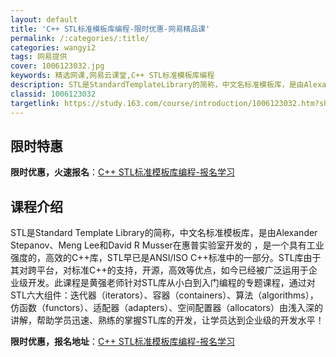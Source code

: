 ```yaml
---
layout: default
title: 'C++ STL标准模板库编程-限时优惠-网易精品课'
permalink: /:categories/:title/
categories: wangyi2
tags: 网易提供
cover: 1006123032.jpg
keywords: 精选网课,网易云课堂,C++ STL标准模板库编程
description: STL是StandardTemplateLibrary的简称，中文名标准模板库，是由AlexanderStepanov、
classid: 1006123032
targetlink: https://study.163.com/course/introduction/1006123032.htm?share=1&shareId=1025206652&utm_campaign=share&utm_medium=iphoneShare&utm_source=&utm_u=1025206652
---
```


## 限时特惠

**限时优惠，火速报名**：[C++ STL标准模板库编程-报名学习](https://study.163.com/course/introduction/1006123032.htm?share=1&shareId=1025206652&utm_campaign=share&utm_medium=iphoneShare&utm_source=&utm_u=1025206652)

## 课程介绍

STL是Standard Template Library的简称，中文名标准模板库，是由Alexander Stepanov、Meng Lee和David R Musser在惠普实验室开发的 ，是一个具有工业强度的，高效的C++库，STL早已是ANSI/ISO  C++标准中的一部分。STL库由于其对跨平台，对标准C++的支持，开源，高效等优点，如今已经被广泛运用于企业级开发。此课程是黄强老师针对STL库从小白到入门编程的专题课程，通过对STL六大组件：迭代器（iterators）、容器（containers）、算法（algorithms），仿函数（functors）、适配器（adapters）、空间配置器（allocators）由浅入深的讲解，帮助学员迅速、熟练的掌握STL库的开发，让学员达到企业级的开发水平！

**限时优惠，报名地址**：[C++ STL标准模板库编程-报名学习](https://study.163.com/course/introduction/1006123032.htm?share=1&shareId=1025206652&utm_campaign=share&utm_medium=iphoneShare&utm_source=&utm_u=1025206652)

